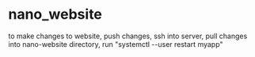 # nano_website

to make changes to website, push changes, ssh into server, pull changes into nano-website directory, run "systemctl --user restart myapp"
